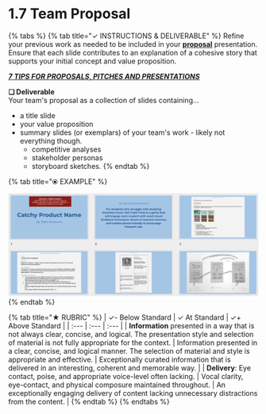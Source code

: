 # 1.7 Team Proposal

{% tabs %}
{% tab title="✓  INSTRUCTIONS & DELIVERABLE" %}
Refine your previous work as needed to be included in your [**proposal**](https://docs.idew.org/principles-and-practices/practices/design-practices/concept-proposals) presentation. Ensure that each slide contributes to an explanation of a cohesive story that supports your initial concept and value proposition.

[_**7 TIPS FOR PROPOSALS, PITCHES AND PRESENTATIONS**_](https://www.americanexpress.com/us/small-business/openforum/articles/7-tips-for-proposals-pitches-and-presentations/)​

**❏ Deliverable**  
Your team's proposal as a collection of slides containing...

* a title slide
* your value proposition
* summary slides \(or exemplars\) of your team's work - likely not everything though.
  * competitive analyses
  * stakeholder personas
  * storyboard sketches.
{% endtab %}

{% tab title="⦿ EXAMPLE" %}


![](../../.gitbook/assets/proposalexample.png)
{% endtab %}

{% tab title="★  RUBRIC" %}
| ✓-  Below Standard | ✓  At Standard | ✓+  Above Standard |
| :--- | :--- | :--- |
| **Information** presented in a way that is not always clear, concise, and logical. The presentation style and selection of material  is not fully appropriate for the context. | Information presented in a clear, concise, and logical manner. The selection of material and style is appropriate and effective. | Exceptionally curated information that is delivered in an interesting, coherent and memorable way. |
| **Delivery**: Eye contact, poise, and appropriate voice-level often lacking. | Vocal clarity, eye-contact, and physical composure maintained throughout. | An exceptionally engaging delivery of content lacking unnecessary distractions from the content. |
{% endtab %}
{% endtabs %}

